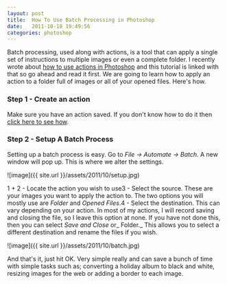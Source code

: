 ```yaml
---
layout: post
title:  How To Use Batch Processing in Photoshop
date:   2011-10-18 19:49:56
categories: photoshop
---
```


Batch processing, used along with actions, is a tool that can apply a single set of instructions to multiple images or even a complete folder. I recently wrote about [how to use actions in Photoshop](http://benholland.me/photoshop/how-to-use-actions-in-photoshop/) and this tutorial is linked with that so go ahead and read it first. We are going to learn how to apply an action to a folder full of images or all of your opened files. Here's how.

### Step 1 - Create an action
Make sure you have an action saved. If you don't know how to do it then [click here to see how](http://benholland.me/photoshop/how-to-use-actions-in-photoshop/).

### Step 2 - Setup A Batch Process
Setting up a batch process is easy. Go to _File -&gt; Automate -&gt; Batch._  A new window will pop up. This is where we alter the settings.

![image]({{ site.url }}/assets/2011/10/setup.jpg)

1 + 2 - Locate the action you wish to use3 - Select the source. These are your images you want to apply the action to. The two options you will mostly use are _Folder_ and _Opened Files_.4 - Select the destination. This can vary depending on your action. In most of my actions, I will record saving and closing the file, so I leave this option at none. If you have not done this, then you can select _Save and Close_ or_ Folder._ This allows you to select a different destination and rename the files if you wish.

![image]({{ site.url }}/assets/2011/10/batch.jpg)

And that's it, just hit OK. Very simple really and can save a bunch of time with simple tasks such as; converting a holiday album to black and white, resizing images for the web or adding a border to each image.
